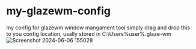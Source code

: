 # my-glazewm-config
my config for glazewm window mangament tool
simply drag and drop this to you config location, usally stored in C:\Users\%user%\.glaze-wm
![Screenshot 2024-06-06 155028](https://github.com/TomokoJinx/my-glazewm-config/assets/123033461/1b39052a-71ff-4716-8eb4-b4885f9be423)
